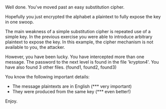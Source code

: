 Well done.  You've moved past an easy substitution cipher.

Hopefully you just encrypted the alphabet a plaintext
to fully expose the key in one swoop.

The main weakness of a simple substitution cipher is
repeated use of a simple key.  In the previous exercise
you were able to introduce arbitrary plaintext to expose
the key.  In this example, the cipher mechanism is not
available to you, the attacker.

However, you have been lucky.  You have intercepted more
than one message.  The password to the next level is found
in the file 'krypton4'.  You have also found 3 other files.
(found1, found2, found3)

You know the following important details:

- The message plaintexts are in English (*** very important)
- They were produced from the same key (*** even better!)


Enjoy.

